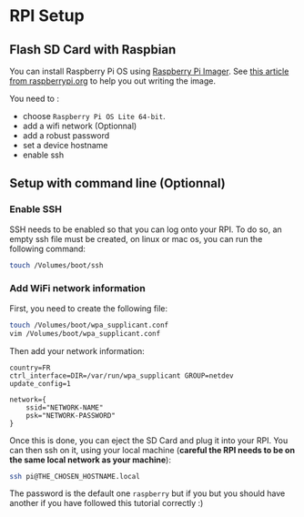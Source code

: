 # RPI Setup

## Flash SD Card with Raspbian 

You can install Raspberry Pi OS using [Raspberry Pi Imager](https://www.raspberrypi.com/software/). See [this article from raspberrypi.org](https://www.raspberrypi.org/documentation/installation/installing-images/) to help you out writing the image.

You need to :
- choose `Raspberry Pi OS Lite 64-bit`.
- add a wifi network (Optionnal)
- add a robust password
- set a device hostname
- enable ssh

## Setup with command line (Optionnal)
### Enable SSH

SSH needs to be enabled so that you can log onto your RPI. To do so, an empty ssh file must be created, on linux or mac os, you can run the following command:

```bash
touch /Volumes/boot/ssh
```

### Add WiFi network information

First, you need to create the following file:
```bash
touch /Volumes/boot/wpa_supplicant.conf
vim /Volumes/boot/wpa_supplicant.conf
```
Then add your network information:
```
country=FR
ctrl_interface=DIR=/var/run/wpa_supplicant GROUP=netdev
update_config=1

network={
    ssid="NETWORK-NAME"
    psk="NETWORK-PASSWORD"
}
```

Once this is done, you can eject the SD Card and plug it into your RPI. You can then ssh on it, using your local machine (**careful the RPI needs to be on the same local network as your machine**):
```bash
ssh pi@THE_CHOSEN_HOSTNAME.local
```

The password is the default one `raspberry` but if you but you should have another if you have followed this tutorial correctly :)